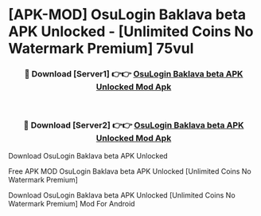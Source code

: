 # [APK-MOD] OsuLogin Baklava beta APK Unlocked - [Unlimited Coins No Watermark Premium] 75vul



<div align="center">
<h3>🔴 Download [Server1] 👉👉 <a href="https://momento.my/?title=OsuLogin_Baklava_beta_APK_Unlocked">OsuLogin Baklava beta APK Unlocked Mod Apk</a></h3><br>

<h3>🔴 Download [Server2] 👉👉 <a href="https://momento.my/?title=OsuLogin_Baklava_beta_APK_Unlocked">OsuLogin Baklava beta APK Unlocked Mod Apk</a></h3>
</div>



Download OsuLogin Baklava beta APK Unlocked 

Free APK MOD OsuLogin Baklava beta APK Unlocked [Unlimited Coins No Watermark Premium]

Download OsuLogin Baklava beta APK Unlocked [Unlimited Coins No Watermark Premium] Mod For Android
